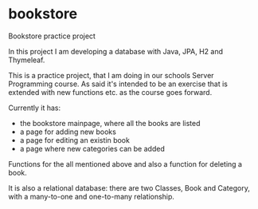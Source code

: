 # bookstore
Bookstore practice project

In this project I am developing a database with Java, JPA, H2 and Thymeleaf.

This is a practice project, that I am doing in our schools Server Programming course.
As said it's intended to be an exercise that is extended with new functions etc. as the course goes forward.

Currently it has:
 - the bookstore mainpage, where all the books are listed
 - a page for adding new books
 - a page for editing an existin book
 - a page where new categories can be added

Functions for the all mentioned above and also a function for deleting a book.

It is also a relational database: there are two Classes, Book and Category, with a many-to-one and one-to-many relationship.
